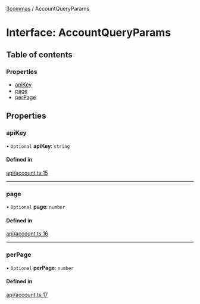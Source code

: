 [3commas](../README.md) / AccountQueryParams

# Interface: AccountQueryParams

## Table of contents

### Properties

- [apiKey](AccountQueryParams.md#apikey)
- [page](AccountQueryParams.md#page)
- [perPage](AccountQueryParams.md#perpage)

## Properties

### apiKey

• `Optional` **apiKey**: `string`

#### Defined in

[api/account.ts:15](https://github.com/ozum/3commas/blob/5966e5c/src/api/account.ts#L15)

---

### page

• `Optional` **page**: `number`

#### Defined in

[api/account.ts:16](https://github.com/ozum/3commas/blob/5966e5c/src/api/account.ts#L16)

---

### perPage

• `Optional` **perPage**: `number`

#### Defined in

[api/account.ts:17](https://github.com/ozum/3commas/blob/5966e5c/src/api/account.ts#L17)
